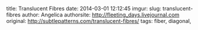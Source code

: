 title: Translucent Fibres
date: 2014-03-01 12:12:45
imgur: 
slug: translucent-fibres
author: Angelica
authorsite: http://fleeting_days.livejournal.com
original: http://subtlepatterns.com/translucent-fibres/
tags: fiber, diagonal,
